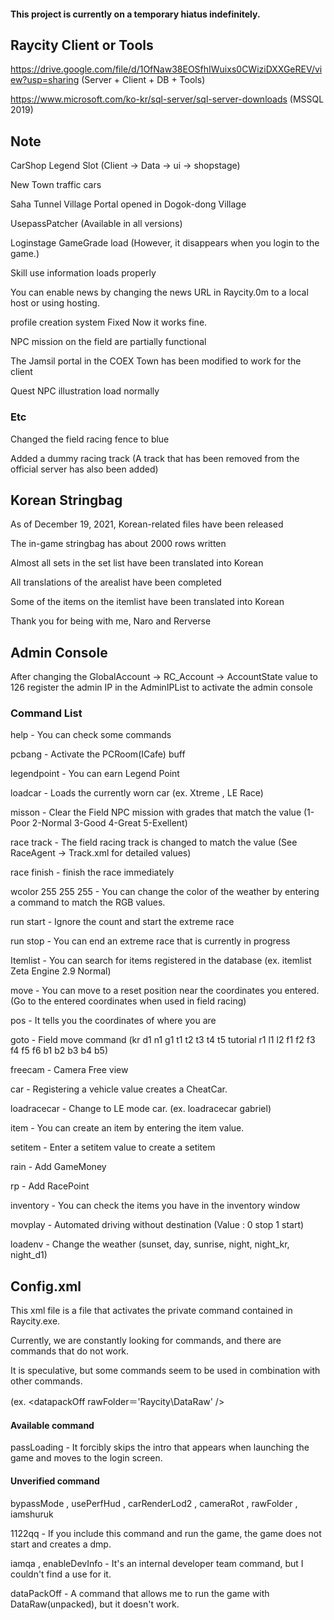 #### This project is currently on a temporary hiatus indefinitely.
<!-- 마지막 수정 : 2022 / 08 / 28 -->
## Raycity Client or Tools
https://drive.google.com/file/d/1OfNaw38EOSfhIWuixs0CWiziDXXGeREV/view?usp=sharing (Server + Client + DB + Tools)

https://www.microsoft.com/ko-kr/sql-server/sql-server-downloads (MSSQL 2019)

<!-- ## Server Setup Guide

준비중 (예정에는 있는데 아직 모르겠음) -->

## Note
CarShop Legend Slot (Client -> Data -> ui -> shopstage)

New Town traffic cars

Saha Tunnel Village Portal opened in Dogok-dong Village

UsepassPatcher (Available in all versions)

Loginstage GameGrade load (However, it disappears when you login to the game.) 

Skill use information loads properly

You can enable news by changing the news URL in Raycity.0m to a local host or using hosting.

profile creation system Fixed Now it works fine. 

NPC mission on the field are partially functional

The Jamsil portal in the COEX Town has been modified to work for the client

Quest NPC illustration load normally

### Etc
<!-- 더미트랙 삭제는 클라이언트에서 진행해 주세요. 레이스 서버 xml은 굳이 건들 필요 없어요! 
서버에 할당이 안되어있는 트랙이면 선택이 안됩니다. 그래서 서버쪽 xml은 냅두는편이 좋아요. -->

<!-- 펜스는 역시 600 이후 버전의 유물 파란펜스 -->
Changed the field racing fence to blue

Added a dummy racing track (A track that has been removed from the official server has also been added)

## Korean Stringbag

As of December 19, 2021, Korean-related files have been released

The in-game stringbag has about 2000 rows written

Almost all sets in the set list have been translated into Korean

All translations of the arealist have been completed

Some of the items on the itemlist have been translated into Korean

Thank you for being with me, Naro and Rerverse

## Admin Console
<!-- 최초 작성 211118 나로 / 번역본 업로드 220510 -->
After changing the GlobalAccount -> RC_Account -> AccountState value to 126 register the admin IP in the AdminIPList to activate the admin console

### Command List
help - You can check some commands

pcbang - Activate the PCRoom(ICafe) buff

legendpoint - You can earn Legend Point 

loadcar - Loads the currently worn car (ex. Xtreme , LE Race)

misson - Clear the Field NPC mission with grades that match the value (1-Poor 2-Normal 3-Good 4-Great 5-Exellent)

race track - The field racing track is changed to match the value (See RaceAgent -> Track.xml for detailed values)

race finish - finish the race immediately

wcolor 255 255 255 - You can change the color of the weather by entering a command to match the RGB values.

run start - Ignore the count and start the extreme race

run stop - You can end an extreme race that is currently in progress

Itemlist - You can search for items registered in the database (ex. itemlist Zeta Engine 2.9 Normal)

move - You can move to a reset position near the coordinates you entered. (Go to the entered coordinates when used in field racing)

pos - It tells you the coordinates of where you are

goto - Field move command (kr d1 n1 g1 t1 t2 t3 t4 t5 tutorial r1 l1 l2 f1 f2 f3 f4 f5 f6 b1 b2 b3 b4 b5)

freecam - Camera Free view

car - Registering a vehicle value creates a CheatCar.

loadracecar - Change to LE mode car. (ex. loadracecar gabriel)

item - You can create an item by entering the item value.

setitem - Enter a setitem value to create a setitem

rain - Add GameMoney

rp - Add RacePoint

inventory - You can check the items you have in the inventory window

movplay - Automated driving without destination (Value : 0 stop 1 start)

loadenv - Change the weather (sunset, day, sunrise, night, night_kr, night_d1)

## Config.xml
<!-- 카트라이더의 KartRider.xml , 에버플래닛의 GameClient.xml과 동일한 형식 카트라이더 개발진 어디 안간다! ㅋㅋㅋ-->
This xml file is a file that activates the private command contained in Raycity.exe.

Currently, we are constantly looking for commands, and there are commands that do not work.

It is speculative, but some commands seem to be used in combination with other commands.

(ex. <datapackOff rawFolder＝'Raycity\DataRaw' />

#### Available command
passLoading - It forcibly skips the intro that appears when launching the game and moves to the login screen.

#### Unverified command
bypassMode , usePerfHud , carRenderLod2 , cameraRot , rawFolder , iamshuruk

1122qq - If you include this command and run the game, the game does not start and creates a dmp.

iamqa , enableDevInfo - It's an internal developer team command, but I couldn't find a use for it.

dataPackOff - A command that allows me to run the game with DataRaw(unpacked), but it doesn't work.

<!-- 2022 / 05 / 10  리얼엑스 관련 여담 
리얼엑스에 관하여, 이야기를 해봅니다.
우리를 욕하던 핑크 레이스 (안나)도 결국 레인을 판매하던게 맞았다. 애초에 우리도 예상을 했고 레인을 판매하자는 계획도 쟤들도 판매하는데 우리는 왜 못파냐? 라는 식으로 시작했던거다.
물론 정말 잘못된 짓이 맞으며 나도 이 부분에선 별 말을 하지 못한다. 하지만 레인 판매건 이후는 전부 "거짓말이 섞인 저격글이다."
내가 왜 19살인가.. 19살인건 "나로" 혼자 이며 리버스와 나는 아직 미성년자이다. 왜 뿌려도 내 얼굴만 뿌렸을까..
오히려 그 둘이 안뿌려진게 정말 다행이다. 지금 와서 본인들도 얼굴 가지고 있어봤자 뭐에 써먹는가? 
"그니깐 걔네들이 리얼디비 빼올려다가 짤린거임" 이라는 유동 댓글에는 맞다고 적었다. 우리는 리얼 디비 빼갈 생각도 없었다. 애초에 서버 파일 이야기 꺼낸건 본인들이다.
"틈만나면 남 아이피만 쳐 따고있고 실상은 그 아이피로 아무것도못하고" 라는 댓글도 있는데
난 남의 아이피를 따는 방법을 모른다. 관심도 없다. 그저 밀크 서버 시절 밀크가 서버 아이피를 준걸 그 둘에게만 보여줬을뿐 난 아이피 따는법 모른다.
"븅신새끼들이 어드민한테 빌붙어서 레인 20억씩 땡겨놓고" 본인들도 이거 써먹었다. 우리랑 같이 레인 복사 했고 어드민 계정 제일 잘 활용한 사람은 본인들이다.
"본인등판했노 병신새끼 그렇게 돈벌어서 친구들셋이서 배그사서 배그하고" 우리는 배그를 전부 기존에 구매를 했었고 레인 판매건이랑 관련이 없다.
"태국관리자들한테 물어봐도 니네 하는거 좆도없구만" 이 부분은 우리쪽도 억울한게 우리는 스트링백을 전부 작성해서 넘겨줬다.
하지만 버그가 난다는 이유로 우리 스트링백은 적용되고 항상 제외되었는데 그래서 우리가 로닌에게 
"버그가 나는걸 우리 서버에서는 확인하지 못하니 너희 개발자 서버에서 작업을 해도 괜찮은가?" 라고 보냈으나 로닌은 안된다며 칼같이 답 했고. 우리쪽에서도 별 다른 해결 방법이 없었다.
나름 열심히 작업 했으나 적용은 되지 못했다. 그리고 갤에서 저렇게 떡밥 돌려지는것도 싫고 서로가 이야기를 해서 해결을 하는게 더 좋을거 같으니
따로 오픈톡을 파서 이야기를 했다. 대충 예전 일이라 잘 기억 안나는데 뭐 대충 우리를 밀어 붙이면서 우리가 질문 할때는 말 돌리는 식으로 진행 했었다. 결국 우리쪽에서는 별 다른 진전이 없었고 이야기를 끝냈다. 하지만 갤에서 똑같이 또 우리 욕을 하며 떡밥을 굴리는게 아닌가? 나로는 결국 갤에다가 상황 정리글 과 핑크 , 레이스에 대한 저격글을 썼으나
"레인 판거 자체부터가 잘못인데 쿨하게 넘어가는게.. 라고 댓글이 달렸다고.." 정신도 없고 일 키우기도 싫으니 그냥 글 내렸다..의 나로의 디코를 봤고.. 뭐 우리 둘도 이해하며 그냥 조용하게 있자
라며 상황을 조용히 넘어갔다. 몇일 뒤가 지나고 난 뒤.. 리얼엑스에서 "핑크와 레이스가 어드민에서 퇴출 당하였다는 소식을 듣고" 재 빠르게 어떻게 짤린건지 확인하러 돌아다녔다.
Black이라는 이름으로 "일반 유저한테 레인을 판매하고 다녔다는것.." 우리는 이걸 보고 몇초정도 정적이 흘렀었다. 그리고 우리가 예상하던게 맞았다고..
이 글을 보고 있는 사람이라면 알텐데, "어드민 계정으로 레인 20억 땡기고 다니고." 여기서부터 문제가 되는거다. 우리는 이미 알고 있었고 우리보다 먼저 게임머니를 판매한건 본인들이었다.
그리고 이건 나로가 갤에 올렸던 글에 일부인데.. "레인을 판매한건 사실 이건 깔끔히 사실이니까 인정한다. 근데 [KR] King 너가 "Black"이 내 부계정이다 라고 "리얼엑스 한국 디스코드 어드민 음성방"에서 직접 말하지 않았나? 근데 왜 Black이라는 사람이 왜 레인을 판매하는거냐? 라고 우리의 예상이 맞고 결국엔 확증이 있던건데 그 확증을 지나가듯이. 캡처를 못하고
녹음을 못하다보니 오히려 확증이 있는 상황인데 심증밖에 없어진거였다. 
아직도 나는 리얼엑스에서 있었던 기억들이 나쁘다고 생각하지 않는다.
재미도 있었고 그에 맞게 억울한 일도 있었지만 뭐, 별 수 있나 우리는 대처를 너무 늦게했고 불리한 조건에서 싸우다 보니 이런 상황이 발생했다.
오늘도 조용히 난 레이시티판의 상황을 지켜본다. 그리고 레인 판매건 아직도 후회 하고있고 정말 잘못했다 우리한테 산 사람한테는 미안하다는 말을 전해주고 싶다..
한국 어드민이 레인을 판매한다고 해서 우리도 따라서 판매하면 안됐었는데 생각을 잘못했었다. 정말 미안하다. 
나 , 나로 , 리버스 전부 똑같은 생각이고 아직도 반성하고있다. 미안하다.

정말 죄송합니다.

아무도 보지 않을 내 깃허브를 조용히 수정을 하며.. -->
